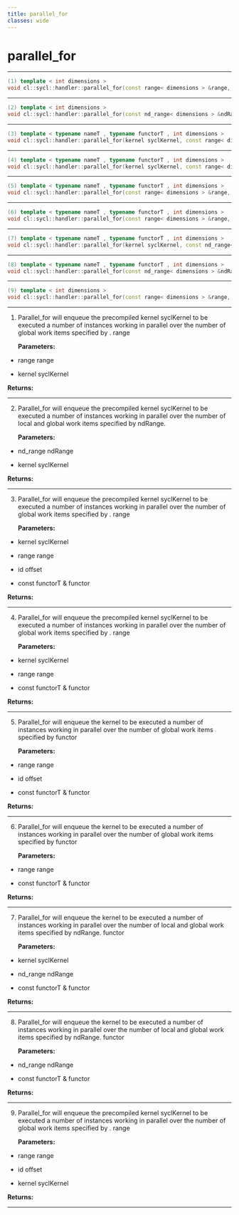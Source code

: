 ```yaml
---
title: parallel_for
classes: wide
---
```

# parallel_for

---

```cpp
(1) template < int dimensions >
void cl::sycl::handler::parallel_for(const range< dimensions > &range, kernel syclKernel)
```

---

```cpp
(2) template < int dimensions >
void cl::sycl::handler::parallel_for(const nd_range< dimensions > &ndRange, kernel syclKernel)
```

---

```cpp
(3) template < typename nameT , typename functorT , int dimensions >
void cl::sycl::handler::parallel_for(kernel syclKernel, const range< dimensions > &range, const id< dimensions > &offset, const functorT &functor)
```

---

```cpp
(4) template < typename nameT , typename functorT , int dimensions >
void cl::sycl::handler::parallel_for(kernel syclKernel, const range< dimensions > &range, const functorT &functor)
```

---

```cpp
(5) template < typename nameT , typename functorT , int dimensions >
void cl::sycl::handler::parallel_for(const range< dimensions > &range, const id< dimensions > &offset, const functorT &functor)
```

---

```cpp
(6) template < typename nameT , typename functorT , int dimensions >
void cl::sycl::handler::parallel_for(const range< dimensions > &range, const functorT &functor)
```

---

```cpp
(7) template < typename nameT , typename functorT , int dimensions >
void cl::sycl::handler::parallel_for(kernel syclKernel, const nd_range< dimensions > &ndRange, const functorT &functor)
```

---

```cpp
(8) template < typename nameT , typename functorT , int dimensions >
void cl::sycl::handler::parallel_for(const nd_range< dimensions > &ndRange, const functorT &functor)
```

---

```cpp
(9) template < int dimensions >
void cl::sycl::handler::parallel_for(const range< dimensions > &range, id< dimensions > offset, kernel syclKernel)
```

---

1. Parallel_for will enqueue the precompiled kernel syclKernel to be executed a number of instances working in parallel over the number of global work items specified by . range

   **Parameters:**

  * range range

   

  * kernel syclKernel

   

   **Returns:** 

---

2. Parallel_for will enqueue the precompiled kernel syclKernel to be executed a number of instances working in parallel over the number of local and global work items specified by ndRange. 

   **Parameters:**

  * nd_range ndRange

   

  * kernel syclKernel

   

   **Returns:** 

---

3. Parallel_for will enqueue the precompiled kernel syclKernel to be executed a number of instances working in parallel over the number of global work items specified by . range

   **Parameters:**

  * kernel syclKernel

   

  * range range

   

  * id offset

   

  * const functorT & functor

   

   **Returns:** 

---

4. Parallel_for will enqueue the precompiled kernel syclKernel to be executed a number of instances working in parallel over the number of global work items specified by . range

   **Parameters:**

  * kernel syclKernel

   

  * range range

   

  * const functorT & functor

   

   **Returns:** 

---

5. Parallel_for will enqueue the kernel  to be executed a number of instances working in parallel over the number of global work items specified by functor

   **Parameters:**

  * range range

   

  * id offset

   

  * const functorT & functor

   

   **Returns:** 

---

6. Parallel_for will enqueue the kernel  to be executed a number of instances working in parallel over the number of global work items specified by functor

   **Parameters:**

  * range range

   

  * const functorT & functor

   

   **Returns:** 

---

7. Parallel_for will enqueue the kernel  to be executed a number of instances working in parallel over the number of local and global work items specified by ndRange. functor

   **Parameters:**

  * kernel syclKernel

   

  * nd_range ndRange

   

  * const functorT & functor

   

   **Returns:** 

---

8. Parallel_for will enqueue the kernel  to be executed a number of instances working in parallel over the number of local and global work items specified by ndRange. functor

   **Parameters:**

  * nd_range ndRange

   

  * const functorT & functor

   

   **Returns:** 

---

9. Parallel_for will enqueue the precompiled kernel syclKernel to be executed a number of instances working in parallel over the number of global work items specified by . range

   **Parameters:**

  * range range

   

  * id offset

   

  * kernel syclKernel

   

   **Returns:** 

---

